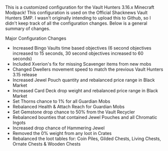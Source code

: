 This is a customized configuration for the Vault Hunters 3.16.x Minecraft Modpack!   This configuration is used on the Official Shacknews Vault Hunters SMP.
I wasn't originally intending to upload this to Github, so I didn't keep track of all the configuration changes.   Below is a general summary of changes.


Major Configuration Changes
- Increased Bingo Vaults time based objectives (6 second objectives increased to 15 seconds, 30 second objectives increased to 60 seconds)
- Included Xverion's fix for missing Scavenger items from new mobs
- Changed Dwellers movement speed to match the previous Vault Hunters 3.15 release
- Increased Jewel Pouch quantity and rebalanced price range in Black Market
- Increased Card Deck drop weight and rebalanced price range in Black Market
- Set Thorns chance to 1% for all Guardian Mobs
- Rebalanced Health & Attach Reach for Guardian Mobs
- Set Gemstone drop chance to 50% from the Vault Recycler
- Rebalanced bounties that contained Jewel Pouches and all Chromatic Ingots
- Increased drop chance of Hammering Jewel
- Removed the 0% weight from any loot in Crates
- Rebalanced the loot tables for: Coin Piles, Gilded Chests, Living Chests, Ornate Chests & Wooden Chests
